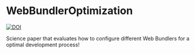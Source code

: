 # WebBundlerOptimization

[![DOI](https://zenodo.org/badge/140248427.svg)](https://zenodo.org/badge/latestdoi/140248427)

Science paper that evaluates how to configure different Web Bundlers for a optimal development process!

